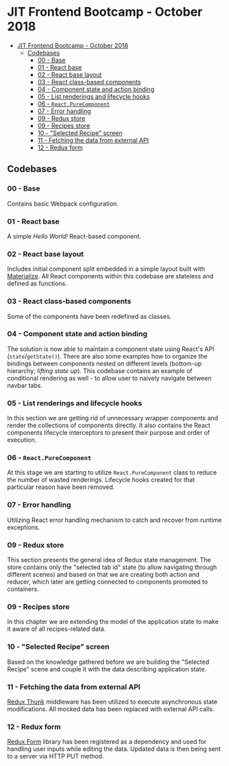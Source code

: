# JIT Frontend Bootcamp - October 2018

- [JIT Frontend Bootcamp - October 2018](#jit-frontend-bootcamp---october-2018)
  - [Codebases](#codebases)
    - [00 - Base](#00---base)
    - [01 - React base](#01---react-base)
    - [02 - React base layout](#02---react-base-layout)
    - [03 - React class-based components](#03---react-class-based-components)
    - [04 - Component state and action binding](#04---component-state-and-action-binding)
    - [05 - List renderings and lifecycle hooks](#05---list-renderings-and-lifecycle-hooks)
    - [06 - `React.PureComponent`](#06---reactpurecomponent)
    - [07 - Error handling](#07---error-handling)
    - [09 - Redux store](#09---redux-store)
    - [09 - Recipes store](#09---recipes-store)
    - [10 - "Selected Recipe" screen](#10---selected-recipe-screen)
    - [11 - Fetching the data from external API](#11---fetching-the-data-from-external-api)
    - [12 - Redux form](#12---redux-form)


## Codebases
### 00 - Base
Contains basic Webpack configuration.
### 01 - React base
A simple *Hello World!* React-based component.
### 02 - React base layout
Includes initial component split embedded in a simple layout built with [Materialize](http://materializecss.com/). All React components within this codebase are stateless and defined as functions.
### 03 - React class-based components
Some of the components have been redefined as classes.
### 04 - Component state and action binding
The solution is now able to maintain a component state using React's API (`state`/`getState()`). There are also some examples how to organize the bindings between components nested on different levels (bottom-up hierarchy; *lifting state up*). This codebase contains an example of conditional rendering as well - to allow user to naively navigate between navbar tabs.
### 05 - List renderings and lifecycle hooks
In this section we are getting rid of unnecessary wrapper components and render the collections of components directly. It also contains the React components lifecycle interceptors to present their purpose and order of execution.
### 06 - `React.PureComponent`
At this stage we are starting to utilize `React.PureComponent` class to reduce the number of wasted renderings. Lifecycle hooks created for that particular reason have been removed.
### 07 - Error handling
Utilizing React error handling mechanism to catch and recover from runtime exceptions.
### 09 - Redux store
This section presents the general idea of Redux state management. The store contains only the "selected tab id" state (to allow navigating through different scenes) and based on that we are creating both action and reducer, which later are getting connected to components promoted to containers.
### 09 - Recipes store
In this chapter we are extending the model of the application state to make it aware of all recipes-related data.
### 10 - "Selected Recipe" screen
Based on the knowledge gathered before we are building the "Selected Recipe" scene and couple it with the data describing application state.
### 11 - Fetching the data from external API
[Redux Thunk](https://github.com/gaearon/redux-thunk) middleware has been utilized to execute asynchronous state modifications. All mocked data has been replaced with external API calls.
### 12 - Redux form
[Redux Form](https://redux-form.com/7.2.0/) library has been registered as a dependency and used for handling user inputs while editing the data. Updated data is then being sent to a server via HTTP PUT method.
